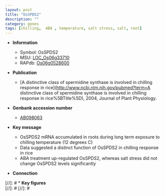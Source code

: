 ```yaml
---
layout: post
title: "OsSPDS2"
description: ""
category: genes
tags: [chilling,  ABA , temperature, salt stress, salt, root]
---
```


* **Information**  
    + Symbol: OsSPDS2  
    + MSU: [LOC_Os06g33710](http://rice.plantbiology.msu.edu/cgi-bin/ORF_infopage.cgi?orf=LOC_Os06g33710)  
    + RAPdb: [Os06g0528600](http://rapdb.dna.affrc.go.jp/viewer/gbrowse_details/irgsp1?name=Os06g0528600)  

* **Publication**  
    + [A distinctive class of spermidine synthase is involved in chilling response in rice](http://www.ncbi.nlm.nih.gov/pubmed?term=A distinctive class of spermidine synthase is involved in chilling response in rice%5BTitle%5D), 2004, Journal of Plant Physiology.

* **Genbank accession number**  
    + [AB098063](http://www.ncbi.nlm.nih.gov/nuccore/AB098063)

* **Key message**  
    + OsSPDS2 mRNA accumulated in roots during long term exposure to chilling temperature (12 degrees C)
    + Data suggested a distinct function of OsSPDS2 in chilling response in rice
    + ABA treatment up-regulated OsSPDS2, whereas salt stress did not change OsSPDS2 levels significantly

* **Connection**  

[//]: # * **Key figures**  
[//]: # 
[//]: # 
